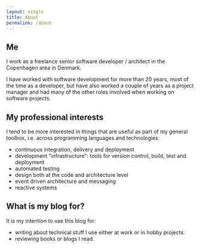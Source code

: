 ```yaml
---
layout: single
title: About
permalink: /about
---
```

## Me

I work as a freelance senior software developer / architect in the Copenhagen
area in Denmark.

I have worked with software development for more than 20 years, most of the time
 as a developer, but have also worked a couple of years as a project manager and
had many of the other roles involved when working on software projects.

## My professional interests

I tend to be more interested in things that are useful as part of my general
toolbox, i.e. across programming languages and technologies:

* continuous integration, delivery and deployment
* development "infrastructure": tools for version control, build, test and deployment
* automated testing
* design both at the code and architecture level
* event driven architecture and messaging
* reactive systems

## What is my blog for?

It is my intention to use this blog for:

* writing about technical stuff I use either at work or in hobby projects.
* reviewing books or blogs I read.
